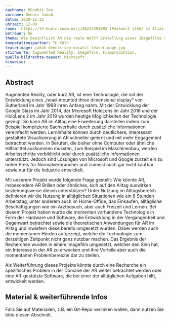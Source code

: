 ```yaml
---
nachname: Mücahit Sen
vorname: Dennis Jakob,
datum: 2020-12-22
uhrzeit: 12-00
raum:  https://th-koeln.zoom.us/j/86224491085 (Passwort steht im Ilias) Präsentation
betreuer: hk
thema: Wie beeinflusst AR die reale Welt? Erstellung eines Imagefilms mit Zukunftsvision
kooperationspartner: TH Köln
teaserimage: jakob-dennis-sen-mücahit-teaserimage.jpg
stichworte: Augumented Reality, Imagefilm, Filmproduktion,
quelle-bildrechte-teaser: Microsoft
hinweise:
---
```


## Abstract

Augmented Reality, oder kurz AR, ist eine Technologie, die mit der Entwicklung eines „head-mounted three dimensional display“ von Sutherland im Jahr 1968 ihren Anfang nahm. Mit der Entwicklung der Google Glass im Jahr 2014, der Microsoft HoloLens im Jahr 2016 und der HoloLens 2 im Jahr 2019 wurden heutige Möglichkeiten der Technologie gezeigt.
 So kann AR im Alltag eine Erweiterung darstellen indem zum Beispiel komplizierte Sachverhalte durch zusätzliche Informationen vereinfacht werden. Lerninhalte können durch deutlichere, interessant gestaltete Visualisierung in AR schneller gelernt und mit mehr Engagement betrachtet werden. In Berufen, die bisher ohne Computer oder ähnliche Hilfsmittel auskommen mussten, zum Beispiel im Maschinenbau, werden Arbeitsschritte verbildlicht oder durch zusätzliche Informationen unterstützt.
Jedoch sind Lösungen von Microsoft und Google zurzeit ein zu hoher Preis für Normalverbraucher und zumeist auch gar nicht kaufbar sowie nur für die Industrie entwickelt.

Mit unserem Projekt wurde folgende Frage gestellt: Wie könnte AR, insbesondere AR Brillen oder ähnliches, sich auf den Alltag auswirken beziehungsweise diesen unterstützen?
Unter Nutzung im Alltagsbereich definieren wir die Nutzung in alltäglichen Situationen wie ein 8 Stunden Arbeitstag, unter anderem auch im Home-Office, das Einkaufen, alltägliche Beschäftigungen wie ein Arztbesuch, aber auch Freizeit und Lernen.
Bei diesem Projekt haben wurde die momentan vorhandene Technologie in Form der Hardware und Software, die Entwicklung in der Vergangenheit und Gegenwart betrachtet sowie die theoretischen Anwendungen für AR im Alltag und inwiefern diese bereits umgesetzt wurden. Dabei werden auch die momentanen Hürden aufgezeigt, welche die Technologie zum derzeitigen Zeitpunkt nicht ganz nutzbar machen.
Das Ergebnis der Recherchen wurden in einem Imagefilm umgesetzt, welcher den Sinn hat, ein Interesse in der AR zu erwecken und ihre Vorteile aber auch die momentanen Problembereiche dar zu stellen.

Als Weiterführung dieses Projekts könnte durch eine Recherche ein spezifisches Problem in der Domäne der AR weiter betrachtet werden oder eine AR-gestützte Software, die bei einer der alltäglichen Aufgaben hilft, entwickelt werden.

## Material & weiterführende Infos
Falls Sie auf Materialien, z.B. ein Git-Repo verlinken wollen, dann nutzen Sie bitte diesen Abschnitt.
